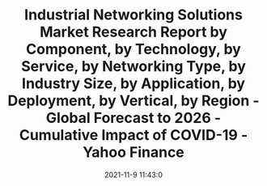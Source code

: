 ---
"title": "Industrial Networking Solutions Market Research Report by Component, by Technology, by Service, by Networking Type, by Industry Size, by Application, by Deployment, by Vertical, by Region - Global Forecast to 2026 - Cumulative Impact of COVID-19 - Yahoo Finance"
"date": "2021-11-9 11:43:0"
"feed_name": "GOOGLENEWSINDUSTRIAL"
"feed_website": "https://news.google.com/search?q=industrial%2Bincident&hl=en-US&gl=US&ceid=US:en"
"feed_rss": "https://news.google.com/rss/search?q=industrial%2Bincident&hl=en-US&gl=US&ceid=US:en"
"link": "https://finance.yahoo.com/news/industrial-networking-solutions-market-research-114300500.html"
"source": "{'href': 'https://finance.yahoo.com', 'title': 'Yahoo Finance'}"
"file": "_posts/2021-1-1-12841d16a45376ea2e328cffbd6faa643eb1a4b7.md"
"accident": "0"
"drilling": "0"
"dead": "0"
"injured": "0"
"arrested": "0"
"place": "unknown place"
"where": "unknown site"
"causes": "unknown"
"place_uri": "unknown place"
---